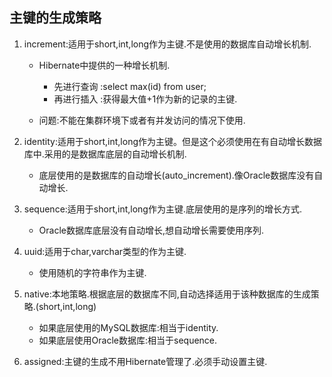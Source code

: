 ## **主键的生成策略**

1. increment:适用于short,int,long作为主键.不是使用的数据库自动增长机制.
    * Hibernate中提供的一种增长机制.
        * 先进行查询 :select max(id) from user;
        * 再进行插入 :获得最大值+1作为新的记录的主键.

    * 问题:不能在集群环境下或者有并发访问的情况下使用.

2. identity:适用于short,int,long作为主键。但是这个必须使用在有自动增长数据库中.采用的是数据库底层的自动增长机制.
    * 底层使用的是数据库的自动增长(auto_increment).像Oracle数据库没有自动增长.

3. sequence:适用于short,int,long作为主键.底层使用的是序列的增长方式.
    * Oracle数据库底层没有自动增长,想自动增长需要使用序列.

4. uuid:适用于char,varchar类型的作为主键.
    * 使用随机的字符串作为主键.

5. native:本地策略.根据底层的数据库不同,自动选择适用于该种数据库的生成策略.(short,int,long)
    * 如果底层使用的MySQL数据库:相当于identity.
    * 如果底层使用Oracle数据库:相当于sequence.

6. assigned:主键的生成不用Hibernate管理了.必须手动设置主键. 